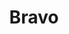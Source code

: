 ---
layout: place
title: Bravo
permalink: /new-york/new-york/bravo.html
stateAbbr: NY
stateName: New York
cityName: New York
seo:
  type: restaurant
  links: http://www.bravokosherdowntown.com/
place_id: ChIJl76CPhFawokRq_2mhqZAcOQ
photos:
  - name: >-
      places/ChIJl76CPhFawokRq_2mhqZAcOQ/photos/AeeoHcL07hMWQrkRzWEaGZiZJTi6GAn8kTximHmXszV9kzVu9-ThcF4IOSthreMWk4WOuu0Oo7r22euIlqiSUtfXxnFwbVhnN9PPc2i_5TrdJJzl-uUuH-ogaat0ZTE4UurD5JTg8MDE4U1Dc3ugvSxzx_BKFLLI6Lz7VO1f3zoKgfmfJ0DLvJAz9oWivsFb71pKHN4p0jbN1C-nFT2cgYEJAPZJZVZUh9xCESvxVXcTIOUsLNNIlJXzSclOfxVpmcjvPIGbO2eRph3WZ7TQjvjC00PnmNkstxcEqE4xH6g1z92JWQ
    widthPx: 1503
    heightPx: 1000
    authorAttributions:
      - displayName: Bravo
        uri: https://maps.google.com/maps/contrib/107597674151540281574
        photoUri: >-
          https://lh3.googleusercontent.com/a-/ALV-UjVP3KwqgFFH-N3ps9pqN6bgZiHrGXn2y8__eP_D3vbhzo0mNQE=s100-p-k-no-mo
    flagContentUri: >-
      https://www.google.com/local/imagery/report/?cb_client=maps_api_places.places_api&image_key=!1e10!2sAF1QipNtZyuMXkIIwD4ogsS1Q3sdl5Guu7NylEZez0Hx&hl=en-US
    googleMapsUri: >-
      https://www.google.com/maps/place//data=!3m4!1e2!3m2!1sAF1QipNtZyuMXkIIwD4ogsS1Q3sdl5Guu7NylEZez0Hx!2e10!4m2!3m1!1s0x89c25a113e82be97:0xe47040a686a6fdab
  - name: >-
      places/ChIJl76CPhFawokRq_2mhqZAcOQ/photos/AeeoHcJJEalMo8F5s-hYH0HVqSEEVthqRYUg1aUReDpYa-gENvS6s3zdHGDg_T6CAaZnrrTtDdlE5_ihz57iZSOeyo4eMIzEFOE4lUn52tGV83OtEoD8KKZYQa4LNPGMz8HU4QLB-8k_ydlUjH-BQr1XYGW6WLyFQ0PtwLz9xNxaXrqPwb2GyIoSIcYD2VgmVRDwhqyKg4CUBYX2SgTfQOjomCPsyPlEAYLGQcN0OEkOdJocBFLE3x6gqBwLNI7sOgM4KPfKTcUZr4hzfcrEw9R0vqvbAW8mxuYNPgKvbks5C9VizQ
    widthPx: 1503
    heightPx: 1000
    authorAttributions:
      - displayName: Bravo
        uri: https://maps.google.com/maps/contrib/107597674151540281574
        photoUri: >-
          https://lh3.googleusercontent.com/a-/ALV-UjVP3KwqgFFH-N3ps9pqN6bgZiHrGXn2y8__eP_D3vbhzo0mNQE=s100-p-k-no-mo
    flagContentUri: >-
      https://www.google.com/local/imagery/report/?cb_client=maps_api_places.places_api&image_key=!1e10!2sAF1QipOopW4JaM5UQ7o3eeh7ccBAcC-Uexz9UjVcOADX&hl=en-US
    googleMapsUri: >-
      https://www.google.com/maps/place//data=!3m4!1e2!3m2!1sAF1QipOopW4JaM5UQ7o3eeh7ccBAcC-Uexz9UjVcOADX!2e10!4m2!3m1!1s0x89c25a113e82be97:0xe47040a686a6fdab
  - name: >-
      places/ChIJl76CPhFawokRq_2mhqZAcOQ/photos/AeeoHcI2q2v7jLdiZEktXij45B7lfYMOjiLQFg7oJrY3DbkJem7JJwuibmH_kH6Vx1jAHqbDVVWCfMq8dzLYUoFEo0vmcz6Lol_janNJ78gnuWLAp8OCQP3B8oT05JyvC3ltOLRotIhNolhdEWN8oNDlmSf_FltLGwW_PO-_ACxAbMlkqsa2gCMvgWZMZimfybBCL6KvLngblvPns_IaoawaO4Yz1GY8mR78mB1tj17AHUVAPxluzItOaEWp1nTgCYqEe5OqU3dAOD82AVwWdrRN1A77PjzhmdTvn-7I45tbi8B3G9Hm9B3yjsrGAYPwxoOyubiBmlmGXxIOdW2-v4vtPeerQIJj0Zy-Xj1Xs4xKWGDH5RTioxgz1TiImrVCpvaYJOeazjgwXYzR-swLB93cKYdhepFvPtQfsyGlRGsb0lIKsQ
    widthPx: 4032
    heightPx: 3024
    authorAttributions:
      - displayName: Jason Howell
        uri: https://maps.google.com/maps/contrib/100682816664476811470
        photoUri: >-
          https://lh3.googleusercontent.com/a-/ALV-UjVfNR_gTaftJD3BhCSuL9snaLWPUowoAOlvlrfVyzPiJEK0agta=s100-p-k-no-mo
    flagContentUri: >-
      https://www.google.com/local/imagery/report/?cb_client=maps_api_places.places_api&image_key=!1e10!2sCIHM0ogKEICAgICjooKkNQ&hl=en-US
    googleMapsUri: >-
      https://www.google.com/maps/place//data=!3m4!1e2!3m2!1sCIHM0ogKEICAgICjooKkNQ!2e10!4m2!3m1!1s0x89c25a113e82be97:0xe47040a686a6fdab
  - name: >-
      places/ChIJl76CPhFawokRq_2mhqZAcOQ/photos/AeeoHcKada9yydNXL83NVstKDh4REXSxh9XcXsEevoQGQQlQdFLsEmY639MxtPaU6y8o_kmxPolrtum2hh12VFEa5fHUsU71cFBAsnPWgVveu5ALcpyYMS5XPtq-5vrLuN3RT8wm6_KEEskH_oclNNs775jDQgfJIBnO8SRTsoMtJuI0h-GY-0W62b4vpO2Qpa6we7jDyRV7acO7p9xxz7AvAYPB4wsBZ80OaBPwACgXeahbprjvPTzPPA04UZtqA3rxYXULvxHejciZ02LPLDzl2sJh_qq3uQebYxwfVMwJ84K-cOmt8vV7lZWUk1UllTWMJq-MpdLxxZTfYeWeYAWO0u3VjKH8nVU_qrgc8PQGBrXAPWvkzgFdo6YluL4ndbWf38dEsXW9bcSLK3Y35dOSOJxQrK0DT9Uj0dJzlmYLZwhibmnE
    widthPx: 4608
    heightPx: 2184
    authorAttributions:
      - displayName: Enrique Vargas
        uri: https://maps.google.com/maps/contrib/102431210475261482269
        photoUri: >-
          https://lh3.googleusercontent.com/a-/ALV-UjWNqkSDkzXKplxYWHN1mzN69WaCn2X_m4SfQYCCzBkiPBi8r1YR=s100-p-k-no-mo
    flagContentUri: >-
      https://www.google.com/local/imagery/report/?cb_client=maps_api_places.places_api&image_key=!1e10!2sCIHM0ogKEICAgIDOlpbtqwE&hl=en-US
    googleMapsUri: >-
      https://www.google.com/maps/place//data=!3m4!1e2!3m2!1sCIHM0ogKEICAgIDOlpbtqwE!2e10!4m2!3m1!1s0x89c25a113e82be97:0xe47040a686a6fdab
  - name: >-
      places/ChIJl76CPhFawokRq_2mhqZAcOQ/photos/AeeoHcI3s_by8GGtsKWK65LC8sVLaaZHvBRjbcxec2SXOdZPWZNdi1kcMWXLTf_sf96HyRAmPdXxL1gujkieRha7CYwNG-W_A2kvKv0WOecQJG5cGucH4HEZ_t9kgP823J2aqmwYNIgjv6s_yCBsFtygf3w_d29ZsL1hOG17LGnnmdB6IYLEWa4OtlI-0C7XkHiqKt80KC0RJbXpz6zzJyVbPD807edg3gisT8xNF-QZlHAzOFvteUxnjyrtk9jAWpyCLcMvphf20rMmhL-g8-Q2Z0-oldc39XoglKx2Q_cV0OW5333H1VEG9j9eb-Mvrnsa47LqxViSY8sENmNBEt11TFdLMRh7QLs-PXPhimT6AEhQDaETI9A9GKbIMzKP4fPWAEanXeW8-NFPnza_6rTsXPJhyv-uauNlUnYXW0MhdQTLXw
    widthPx: 3600
    heightPx: 4800
    authorAttributions:
      - displayName: Diksha Bhyana
        uri: https://maps.google.com/maps/contrib/105678581341255801746
        photoUri: >-
          https://lh3.googleusercontent.com/a-/ALV-UjU5FvbPt1agwShUq_PurUHG1urBz_GQD88UaR0OQyt18GjNmtUQ=s100-p-k-no-mo
    flagContentUri: >-
      https://www.google.com/local/imagery/report/?cb_client=maps_api_places.places_api&image_key=!1e10!2sCIHM0ogKEICAgMDA96uuOA&hl=en-US
    googleMapsUri: >-
      https://www.google.com/maps/place//data=!3m4!1e2!3m2!1sCIHM0ogKEICAgMDA96uuOA!2e10!4m2!3m1!1s0x89c25a113e82be97:0xe47040a686a6fdab
  - name: >-
      places/ChIJl76CPhFawokRq_2mhqZAcOQ/photos/AeeoHcLylgON58A1521EM1X-djpHYGHarm4gjjvUC_z7m2Zu8H8AdP51WTo6lQpSwvAhrsgv94oHcTaNOY8A75sD0_dz6gKHQgJnNuIuq7FL4HxDRf8hG-89fRNHuJ-HLI68OMQsZzOjCrh_wlsixiaV3TfuH0kPSqIVz4LOGjoHico7H29526Y8XR1Ubkhus-v2hECL1dxCr4oQtPbqZQjgNe4UD4gBpprB040HextrWbPqFYti4OPqyg8uGUgPBEXNXJh7v4hTcF0t12_fDAkNri6tJ5Gq1_tpC95HLhDeQ4xZZOIOAyyihrtnNM5cyuppcKCxLuCRi-Pw17fx5ZPdV_o2tO-fAUvrSYQjEMPRp-7RTWfmrlexlzSWOj_8eq6h2LM53A8QoPaqBJ0WWljWgYOVpii6I186w-KLJoBga92x00WT
    widthPx: 4032
    heightPx: 3024
    authorAttributions:
      - displayName: גן החלומות כפ״ס
        uri: https://maps.google.com/maps/contrib/104373673873003416193
        photoUri: >-
          https://lh3.googleusercontent.com/a/ACg8ocJ947w9h2--C2k9_P1DA5ivjMH7H26nhPaai1-uCxgPNq6Rtw=s100-p-k-no-mo
    flagContentUri: >-
      https://www.google.com/local/imagery/report/?cb_client=maps_api_places.places_api&image_key=!1e10!2sCIHM0ogKEICAgIDp67uJ2wE&hl=en-US
    googleMapsUri: >-
      https://www.google.com/maps/place//data=!3m4!1e2!3m2!1sCIHM0ogKEICAgIDp67uJ2wE!2e10!4m2!3m1!1s0x89c25a113e82be97:0xe47040a686a6fdab
  - name: >-
      places/ChIJl76CPhFawokRq_2mhqZAcOQ/photos/AeeoHcIGnobeFyab2odESzdFD0LizeSl3K1qN0xZ37_laV8encIADmnXChTiBCOE4RxxX6ueWRI5Qa2vdIuQU70kbNAmdB541DAN7vtD8HZSnJV1ECt8CGD-gaQppFxUhUHm9Be6fJGlhXTlaJywHHNpvxU_yghmgBOMZjZxuuQsvvVU2PHwf0KpL3zAaldGkPP--Ot009AdIL13Lbdluhcy2V-8zajLddb_4yK462FucdDLDNAcXAgjnMSxX6-MTx0DxFh2sYM4ceXGlaDbOhDXfzE917shkcZmuNvmubK_nugh4aubM320QLcMYhuIWS7sYUoagRDjAhaX1RSSky1h-Zebc5VQrSUvuziejbVK24iwVh19GazybO6USRdPEIkN2E9ytT90EDRBcKNkursvNQY9HnHgv83WENcrS1loAd4
    widthPx: 4032
    heightPx: 3024
    authorAttributions:
      - displayName: Justin Alexander
        uri: https://maps.google.com/maps/contrib/111554934684052081757
        photoUri: >-
          https://lh3.googleusercontent.com/a-/ALV-UjVBiko1uj1bZ_jvSSP_0ncExE_7El1c5qYhzzDUIlzEvkQ1H-hf=s100-p-k-no-mo
    flagContentUri: >-
      https://www.google.com/local/imagery/report/?cb_client=maps_api_places.places_api&image_key=!1e10!2sCIHM0ogKEICAgICx1NOuKQ&hl=en-US
    googleMapsUri: >-
      https://www.google.com/maps/place//data=!3m4!1e2!3m2!1sCIHM0ogKEICAgICx1NOuKQ!2e10!4m2!3m1!1s0x89c25a113e82be97:0xe47040a686a6fdab
  - name: >-
      places/ChIJl76CPhFawokRq_2mhqZAcOQ/photos/AeeoHcL7f-BsVOd4GOkEgv7cIPfmH9SAGr-2CciZCpigxbuhrYrV-gKP90mDjUqXWeSfBOO7GMBeS5-wv0Sfi_pB5pu8Cmu88KmCmxBgipZ_LY9IuXUAbWTz3d8pBK_rQtQYMiKAY8VssJ6P2WPVZd7SByBxVqu2_NEpj_4_m4Ec3Hwn3r_smX4IBaN6tvKhd46-Rc4cHXK0CmIx6KURBXl7Yk0OPa_FpVYKjM8EWyNpstEcCnRNvvRrftUtnYtAb8Sua-PH7kYxp3yZvfLtV3OrjMPtXDLDtwwwlmRCMHg5_dh1P0EUsWvqfehMzvvsQBezaXMTtgbMJl87ytTSN1g7wgQZxGJCaAZv-RVA2VoCp7HBrL-Nkt8u3dQk0J45T4oJCbjS_TC7PM7A3t61nIopF17iPvnu6mYezpO5ftcsUK7Mgw
    widthPx: 4000
    heightPx: 3000
    authorAttributions:
      - displayName: Menachem Akwa
        uri: https://maps.google.com/maps/contrib/104916799491494932488
        photoUri: >-
          https://lh3.googleusercontent.com/a-/ALV-UjUcqj_7p1qlelNp3kiY16B-FQ9J-WH54TeBLF0p00kkgw-UMrkj=s100-p-k-no-mo
    flagContentUri: >-
      https://www.google.com/local/imagery/report/?cb_client=maps_api_places.places_api&image_key=!1e10!2sCIHM0ogKEICAgICMyrjDbw&hl=en-US
    googleMapsUri: >-
      https://www.google.com/maps/place//data=!3m4!1e2!3m2!1sCIHM0ogKEICAgICMyrjDbw!2e10!4m2!3m1!1s0x89c25a113e82be97:0xe47040a686a6fdab
  - name: >-
      places/ChIJl76CPhFawokRq_2mhqZAcOQ/photos/AeeoHcLEaixgMJFgECE7ly_xqf1u_lLe7FDcLJWGT6SF8_vu4Bncb6ezGzv024PmkRQf1qxwkILuBC0kBLFS2D6l4RkoUmi2sjDzYK0U5Zf3_1rfnLw01o_hIc5IysIKjb_PFOnvfj8pzYKnJ6f8qmjXS1djji-h73baLjR2BIxwoL75iijFKaSCH8hnAHqIHYWf6TwnpOIl5UKQcEZzPZLiC5WugzmV2KuKE1UTSdzi-cbvGYYGSAekf28LSSUi01BUlX_4S-eQ_rVdFkPXUyDsyltQV3eaWFRZTzysNIRVjljUip7QyG9k_ZoLk751GFTEcoNmiK5od2qQ_8JRC6Mp6tkE4a57D_on-BQgDOG8A9gkSXIasy_2xrHjCJ-rpcYnObJZCY8wcIR7cG9SUjP063CaSFnKMGi8-9ngsY7F9oc2zA
    widthPx: 3000
    heightPx: 4000
    authorAttributions:
      - displayName: Lior Mechubad
        uri: https://maps.google.com/maps/contrib/114626184260049568116
        photoUri: >-
          https://lh3.googleusercontent.com/a-/ALV-UjWGvcaL1vhpa4CZq5XB6Z1T63CTplQACRcwWI4n92wrpXdXxpCtRw=s100-p-k-no-mo
    flagContentUri: >-
      https://www.google.com/local/imagery/report/?cb_client=maps_api_places.places_api&image_key=!1e10!2sCIHM0ogKEICAgICps8jJVg&hl=en-US
    googleMapsUri: >-
      https://www.google.com/maps/place//data=!3m4!1e2!3m2!1sCIHM0ogKEICAgICps8jJVg!2e10!4m2!3m1!1s0x89c25a113e82be97:0xe47040a686a6fdab
  - name: >-
      places/ChIJl76CPhFawokRq_2mhqZAcOQ/photos/AeeoHcLuZottuqcYfrsPGpT6Sx26qqLN97kIMyAbXnqm5KhtjrVggVZ1R0h94-41xqq4_wNdYUnRWsI8-hB77DHMDOG5XfDH5CbOMd-hbjqLhs6grGOiJwEeIK0ePbQ12xlLgfiLQiI0TfzQgYUvERa0QIJ6XpoaWIoyu92FwL8xePpO_dSszHmlGPJf5I3acVl5pyStWrUa7UXy39__fpZoFDWxd70PMrD_z79Ahz3dQhGB2XwZwusN56wLfd5nrink86j6qbiJBGHSoayBcydwwZ44YxItBvFET-DTwAVUoH8MHEWRjVwvr3s2738Yh8zxKJHKnKRtPLKvF8vUlhF89gWiGur27KYwPSHO4ghJa6l07YFrL-tZKfpUsXRI77NOEhMSHQh3OLI_VBJHdeJ__WB6_4EX4PVAdESTYVL-CcobqvkQ
    widthPx: 4000
    heightPx: 3000
    authorAttributions:
      - displayName: Menachem Akwa
        uri: https://maps.google.com/maps/contrib/104916799491494932488
        photoUri: >-
          https://lh3.googleusercontent.com/a-/ALV-UjUcqj_7p1qlelNp3kiY16B-FQ9J-WH54TeBLF0p00kkgw-UMrkj=s100-p-k-no-mo
    flagContentUri: >-
      https://www.google.com/local/imagery/report/?cb_client=maps_api_places.places_api&image_key=!1e10!2sCIHM0ogKEICAgICcweSw9gE&hl=en-US
    googleMapsUri: >-
      https://www.google.com/maps/place//data=!3m4!1e2!3m2!1sCIHM0ogKEICAgICcweSw9gE!2e10!4m2!3m1!1s0x89c25a113e82be97:0xe47040a686a6fdab
address: 17 Trinity Pl, New York, NY 10006, USA
street: 17 Trinity Pl
city: New York
state: NY
zip: '10006'
country: USA
neighborhood: null
latitude: '40.706616'
longitude: '-74.013482'
accessibility_options:
  wheelchairAccessibleParking: false
  wheelchairAccessibleEntrance: true
  wheelchairAccessibleRestroom: true
  wheelchairAccessibleSeating: true
business_status: OPERATIONAL
name: Bravo
google_maps_links:
  directionsUri: >-
    https://www.google.com/maps/dir//''/data=!4m7!4m6!1m1!4e2!1m2!1m1!1s0x89c25a113e82be97:0xe47040a686a6fdab!3e0
  placeUri: https://maps.google.com/?cid=16460727722007002539
  writeAReviewUri: >-
    https://www.google.com/maps/place//data=!4m3!3m2!1s0x89c25a113e82be97:0xe47040a686a6fdab!12e1
  reviewsUri: >-
    https://www.google.com/maps/place//data=!4m4!3m3!1s0x89c25a113e82be97:0xe47040a686a6fdab!9m1!1b1
  photosUri: >-
    https://www.google.com/maps/place//data=!4m3!3m2!1s0x89c25a113e82be97:0xe47040a686a6fdab!10e5
primary_type: Pizza Restaurant
opening_hours:
  openNow: false
  periods:
    - open:
        day: 1
        hour: 9
        minute: 0
      close:
        day: 1
        hour: 16
        minute: 30
    - open:
        day: 2
        hour: 9
        minute: 0
      close:
        day: 2
        hour: 16
        minute: 30
    - open:
        day: 3
        hour: 9
        minute: 0
      close:
        day: 3
        hour: 16
        minute: 30
    - open:
        day: 4
        hour: 9
        minute: 0
      close:
        day: 4
        hour: 16
        minute: 30
    - open:
        day: 5
        hour: 9
        minute: 0
      close:
        day: 5
        hour: 16
        minute: 30
  weekdayDescriptions:
    - 'Monday: 9:00 AM – 4:30 PM'
    - 'Tuesday: 9:00 AM – 4:30 PM'
    - 'Wednesday: 9:00 AM – 4:30 PM'
    - 'Thursday: 9:00 AM – 4:30 PM'
    - 'Friday: 9:00 AM – 4:30 PM'
    - 'Saturday: Closed'
    - 'Sunday: Closed'
  nextOpenTime: '2025-05-05T13:00:00Z'
secondary_opening_hours:
  regular:
    weekdayDescriptions: null
    type: null
  current:
    weekdayDescriptions: null
    type: null
phone: (212) 344-1111
price_level: PRICE_LEVEL_MODERATE
price_range: $10 &ndash; $20
rating: '3.7'
rating_count: 601
website: http://www.bravokosherdowntown.com/
description: >-
  About Bravo in New York, NY$$$Bravo in New York, NY, stands out as a welcoming
  pizzeria that specializes in hearty Chicago-style and thin-crust pies,
  catering to a range of tastes with its kosher-friendly options. The spot
  emphasizes fresh ingredients and classic pizza craftsmanship, making it a
  go-to for those seeking comforting, flavorful meals in a convenient downtown
  location. Accessibility features like wheelchair-friendly entrances and
  seating add to the inclusive vibe, ensuring a comfortable visit for everyone.
  With its straightforward yet appealing ambiance, this eatery captures the
  essence of New York dining, blending tradition with everyday convenience.
generative_summary: >-
  About Bravo in New York, NY$$$Bravo in New York, NY, stands out as a welcoming
  pizzeria that specializes in hearty Chicago-style and thin-crust pies,
  catering to a range of tastes with its kosher-friendly options. The spot
  emphasizes fresh ingredients and classic pizza craftsmanship, making it a
  go-to for those seeking comforting, flavorful meals in a convenient downtown
  location. Accessibility features like wheelchair-friendly entrances and
  seating add to the inclusive vibe, ensuring a comfortable visit for everyone.
  With its straightforward yet appealing ambiance, this eatery captures the
  essence of New York dining, blending tradition with everyday convenience.
generative_disclosure: Summarized by AI using the Grok-3-Mini model.
reviews: null
review_summary: >-
  Visitor Feedback Highlights$$$Folks chatting about Bravo often highlight the
  solid pizza selections and reliable service, giving it a nod for delivering
  tasty, no-fuss meals that hit the spot. While the overall vibe earns praise
  for being straightforward and accessible, some mention that portions could
  feel a bit more generous to match the moderate pricing. That said, the general
  consensus leans positive, with many appreciating the kosher choices and quick
  turnaround on orders. It's clear from the chatter that this place holds up
  well for casual lunches, though a few suggest checking hours ahead to avoid
  any wait. All in all, it's a dependable spot that keeps diners coming back for
  more authentic flavors in the heart of the city.
review_disclosure: Summarized by AI using the Grok-3-Mini model.
parking_options: null
payment_options: null
allow_dogs: null
curbside_pickup: null
delivery: null
dine_in: null
good_for_children: null
good_for_groups: null
good_for_sports: null
live_music: null
menu_for_children: null
outdoor_seating: null
reservable: null
restroom: null
serves_beer: null
serves_breakfast: null
serves_brunch: null
serves_cocktails: null
serves_coffee: null
serves_dinner: null
serves_dessert: null
serves_lunch: null
serves_vegetarian_food: null
serves_wine: null
takeout: null
update_category: enterprise
places_description: null

---